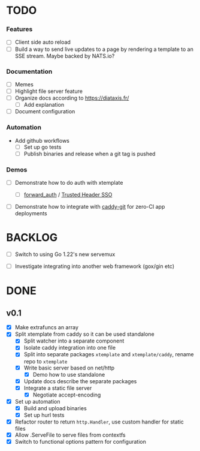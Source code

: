 # TODO

### Features

- [ ] Client side auto reload
- [ ] Build a way to send live updates to a page by rendering a template to an SSE stream. Maybe backed by NATS.io?

### Documentation

- [ ] Memes
- [ ] Highlight file server feature
- [ ] Organize docs according to https://diataxis.fr/
    - [ ] Add explanation
- [ ] Document configuration

### Automation

- Add github workflows
    - [ ] Set up go tests
    - [ ] Publish binaries and release when a git tag is pushed

### Demos

- [ ] Demonstrate how to do auth with xtemplate
    - [ ] [forward_auth](https://caddyserver.com/docs/caddyfile/directives/forward_auth#forward-auth) / [Trusted Header SSO](https://www.authelia.com/integration/trusted-header-sso/introduction/)
- [ ] Demonstrate how to integrate with [caddy-git](https://github.com/greenpau/caddy-git) for zero-CI app deployments


# BACKLOG

- [ ] Switch to using Go 1.22's new servemux
- [ ] Investigate integrating into another web framework (gox/gin etc)


# DONE

## v0.1

- [x] Make extrafuncs an array
- [x] Split xtemplate from caddy so it can be used standalone
    - [x] Split watcher into a separate component
    - [x] Isolate caddy integration into one file
    - [x] Split into separate packages `xtemplate` and `xtemplate/caddy`, rename repo to `xtemplate`
    - [x] Write basic server based on net/http
        - [x] Demo how to use standalone
    - [x] Update docs describe the separate packages
    - [x] Integrate a static file server
        - [x] Negotiate accept-encoding
- [x] Set up automation
    - [x] Build and upload binaries
    - [x] Set up hurl tests
- [x] Refactor router to return `http.Handler`, use custom handler for static files
- [x] Allow .ServeFile to serve files from contextfs
- [x] Switch to functional options pattern for configuration
